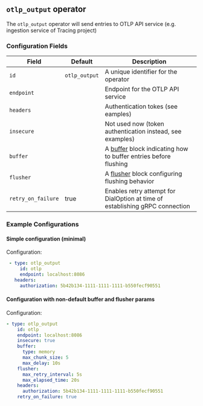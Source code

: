 ## `otlp_output` operator

The `otlp_output` operator will send entries to OTLP API service (e.g. ingestion service of Tracing project)

### Configuration Fields

| Field              | Default       | Description                                                                              |
|--------------------|---------------|------------------------------------------------------------------------------------------|
| `id`               | `otlp_output` | A unique identifier for the operator                                                     |
| `endpoint`         |               | Endpoint for the OTLP API service                                                        |
| `headers`          |               | Authentication tokes (see eamples)                                                       |
| `insecure`         |               | Not used now (token authentication instead, see examples)                                |
| `buffer`           |               | A [buffer](/docs/types/buffer.md) block indicating how to buffer entries before flushing |
| `flusher`          |               | A [flusher](/docs/types/flusher.md) block configuring flushing behavior                  |
| `retry_on_failure` | true          | Enables retry attempt for DialOption at time of establishing gRPC connection             |

### Example Configurations

#### Simple configuration (minimal)

Configuration:
```yaml
 - type: otlp_output
     id: otlp
     endpoint: localhost:8086
   headers:
     authorization: 5b42b134-1111-1111-1111-b550fecf90551
```

#### Configuration with non-default buffer and flusher params

Configuration:
```yaml
- type: otlp_output
    id: otlp
    endpoint: localhost:8086
    insecure: true
    buffer:
      type: memory
      max_chunk_size: 5
      max_delay: 10s
    flusher:
      max_retry_interval: 5s
      max_elapsed_time: 20s
    headers:
      authorization: 5b42b134-1111-1111-1111-b550fecf90551
    retry_on_failure: true
```
